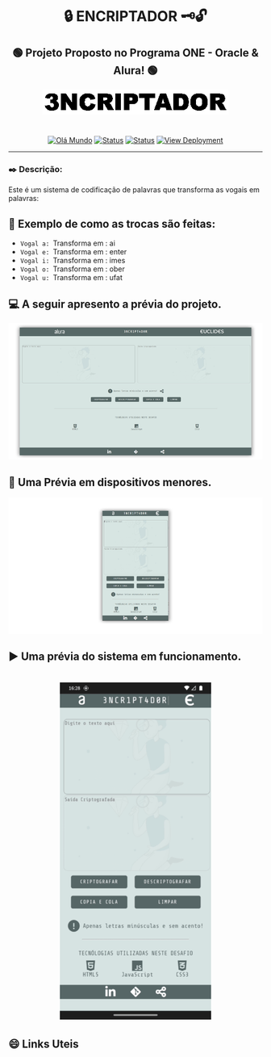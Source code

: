 # <div align="center">:lock: ENCRIPTADOR :old_key::unlock:</div>
 
## <div align="center">:green_circle: Projeto Proposto no Programa ONE - Oracle & Alura! :green_circle:</div>

[ <div align="center"> ![Capa](img/banner.gif)](https://github.com/euclides981/criptografia#readme) </div>

#

[<div align="center">![Olá Mundo](https://shields.io/badge/Olá-Mundo-blue)](https://github.com/euclides981/criptografia#readme) 
[![Status](https://shields.io/badge/STATUS-V%200.1%20Concluído-green)](https://github.com/euclides981/criptografia#readme) 
[![Status](https://shields.io/badge/Tecnologias%20Utilizadas-|%20HTML%205%20|%20CSS%203%20|%20JavaScript%20|-orange)](https://github.com/euclides981/criptografia#readme) 
[![View Deployment](https://shields.io/badge/View-Deployment-yellow.svg)](https://euclides981.github.io/criptografia) </div>

---
### :black_nib: Descrição:

Este é um sistema de codificação de palavras que transforma as vogais em palavras:

## :arrows_counterclockwise: Exemplo de como as trocas são feitas:

- `Vogal a: `Transforma em : ai
- `Vogal e: `Transforma em : enter
- `Vogal i: `Transforma em : imes
- `Vogal o: `Transforma em : ober
- `Vogal u: `Transforma em : ufat

## :computer: A seguir apresento a prévia do projeto.

[![Prévia do Projeto](img/previa.png)](https://github.com/euclides981/criptografia#readme)

## :iphone: Uma Prévia em dispositivos menores.

[![Prévia do Projeto](img/previa_mobile.png)](https://github.com/euclides981/criptografia#readme)

## :arrow_forward: Uma prévia do sistema em funcionamento.


<h1 align="center">
  <a href="https://github.com/euclides981/criptografia#readme"><img src="img/previa.gif" width="300" alt="Docusaurus"></a>
</h1>

## :smile: Links Uteis